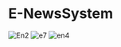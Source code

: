 # E-NewsSystem
![En2](https://github.com/AbdoThabit/E-NewsSystem/assets/75173334/27e70d47-34aa-4a9f-8083-51ec9a71b4c7)
![e7](https://github.com/AbdoThabit/E-NewsSystem/assets/75173334/127d44e4-b313-4cf4-9c20-c469a30a0abc)
![en4](https://github.com/AbdoThabit/E-NewsSystem/assets/75173334/2c3cfdb0-cf67-4b1b-9205-6bdeb1a8381b)

